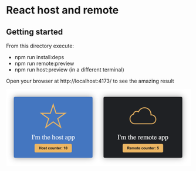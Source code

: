 # React host and remote

## Getting started

From this directory execute:

- npm run install:deps
- npm run remote:preview
- npm run host:preview (in a different terminal)

Open your browser at http://localhost:4173/ to see the amazing result

![screenshot](docs/screenshot.png)
